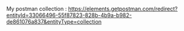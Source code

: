 My postman collection : https://elements.getpostman.com/redirect?entityId=33066496-55f87823-828b-4b9a-b982-de861076a837&entityType=collection
